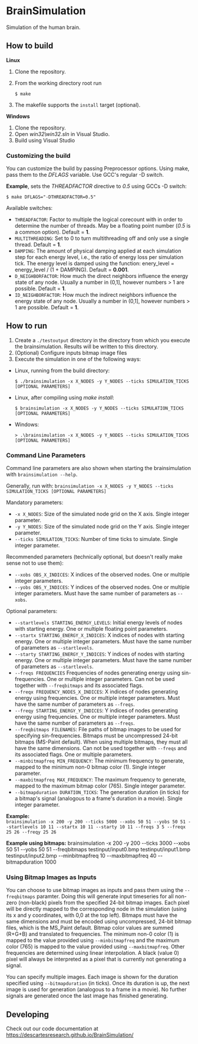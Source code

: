 # BrainSimulation

Simulation of the human brain.

## How to build

**Linux**
1. Clone the repository.
2. From the working directory root run

    `$ make`

3. The makefile supports the `install` target (optional).

**Windows**
1. Clone the repository.
2. Open *win32\win32.sln* in Visual Studio.
3. Build using Visual Studio

### Customizing the build

You can customize the build by passing Preprocessor options. Using make, pass them to the *DFLAGS* variable. Use GCC's regular -D switch.

**Example**, sets the *THREADFACTOR* directive to *0.5* using GCCs -D switch:

 `$ make DFLAGS="-DTHREADFACTOR=0.5"`

Available switches:
* `THREADFACTOR`: Factor to multiple the logical corecount with in order to determine the number of threads. May be a floating point number (*0.5* is a common option). Default = **1**.
* `MULTITHREADING`: Set to 0 to turn multithreading off and only use a single thread. Default = **1**.
* `DAMPING`: The amount of physical damping applied at each simulation step for each energy level, i.e., the ratio of energy loss per simulation tick. The energy level is damped using the function: enery_level = energy_level / (1 + DAMPING). Default = **0.001**.
* `D_NEIGHBORFACTOR`:  How much the direct neighbors influence the energy state of any node. Usually a number in (0,1], however numbers > 1 are possible. Default = **1**.
* `ID_NEIGHBORFACTOR`:  How much the indirect neighbors influence the energy state of any node. Usually a number in (0,1], however numbers > 1 are possible. Default = **1**.

## How to run

1. Create a `./testoutput` directory in the directory from which you execute the brainsimulation. Results will be written to this directory.
2. (Optional) Configure inputs bitmap image files
3. Execute the simulation in one of the following ways:
  * Linux, running from the build directory:

    `$ ./brainsimulation -x X_NODES -y Y_NODES --ticks SIMULATION_TICKS [OPTIONAL PARAMETERS]`
    
  * Linux, after compiling using *make install*:
    
    `$ brainsimulation -x X_NODES -y Y_NODES --ticks SIMULATION_TICKS [OPTIONAL PARAMETERS]`
    
  * Windows:

    `> .\brainsimulation -x X_NODES -y Y_NODES --ticks SIMULATION_TICKS [OPTIONAL PARAMETERS]`

### Command Line Parameters
Command line parameters are also shown when starting the brainsimulation with `brainsimulation --help`.

Generally, run with: `brainsimulation -x X_NODES -y Y_NODES --ticks SIMULATION_TICKS [OPTIONAL PARAMETERS]`

Mandatory parameters:
* `-x X_NODES`: Size of the simulated node grid on the X axis. Single integer parameter.
* `-y Y_NODES`: Size of the simulated node grid on the Y axis. Single integer parameter.
* `--ticks SIMULATION_TICKS`: Number of time ticks to simulate. Single integer parameter.

Recommended parameters (technically optional, but doesn't really make sense not to use them):
* `--xobs OBS_X_INDICES`: X indices of the observed nodes. One or multiple integer parameters.
* `--yobs OBS_Y_INDICES`: Y indices of the observed nodes. One or multiple integer parameters. Must have the same number of parameters as `--xobs`.

Optional parameters:
* `--startlevels STARTING_ENERGY_LEVELS`: Initial energy levels of nodes with starting energy. One or multiple floating point parameters.
* `--startx STARTING_ENERGY_X_INDICES`: X indices of nodes with starting energy. One or multiple integer parameters. Must have the same number of parameters as `--startlevels`.
* `--starty STARTING_ENERGY_Y_INDICES`: Y indices of nodes with starting energy. One or multiple integer parameters. Must have the same number of parameters as `--startlevels`.
* `--freqs FREQUENCIES` Frequencies of nodes generating energy using sin-frequencies. One or multiple integer parameters. Can not be used together with `--freqbitmaps` and its associated flags.
* `--freqx FREQUENCY_NODES_X_INDICES`: X indices of nodes generating energy using frequencies. One or multiple integer parameters. Must have the same number of parameters as `--freqs`.
* `--freqy STARTING_ENERGY_Y_INDICES`: Y indices of nodes generating energy using frequencies. One or multiple integer parameters. Must have the same number of parameters as `--freqs`.
* `--freqbitmaps FILENAMES`: File paths of bitmap images to be used for specifying sin-frequencies. Bitmaps must be uncompressed 24-bit bitmaps (MS-Paint default). When using multiple bitmaps, they must all have the same dimensions. Can not be used together with `--freqs` and its associated flags. One or multiple parameters.
* `--minbitmapfreq MIN_FREQUENCY`: The minimum frequency to generate, mapped to the minimum non-0 bitmap color (1). Single integer parameter.
* `--maxbitmapfreq MAX_FREQUENCY`: The maximum frequency to generate, mapped to the maximum bitmap color (765). Single integer parameter.
* `--bitmapduration DURATION_TICKS`: The generation duration (in ticks) for a bitmap's signal (analogous to a frame's duration in a movie). Single integer parameter.

**Example:**  
`brainsimulation -x 200 -y 200 --ticks 5000 --xobs 50 51 --yobs 50 51 --startlevels 10 11 --startx 10 11 --starty 10 11 --freqs 3 5 --freqx 25 26 --freqy 25 26`

**Example using bitmaps:**
brainsimulation -x 200 -y 200 --ticks 3000 --xobs 50 51 --yobs 50 51 --freqbitmaps testinput/input0.bmp testinput/input1.bmp testinput/input2.bmp --minbitmapfreq 10 --maxbitmapfreq 40 --bitmapduration 1000

### Using Bitmap Images as Inputs

You can choose to use bitmap images as inputs and pass them using the `--freqbitmaps` paramter. Doing this will generate input timeseries for all non-zero (non-black) pixels from the specified 24-bit bitmap images. Each pixel will be directly mapped to the corresponding node in the simulation (using its x and y coordinates, with 0,0 at the top left). Bitmaps must have the same dimensions and must be encoded using uncompressed, 24-bit bitmap files, which is the MS_Paint default. Bitmap color values are summed (R+G+B) and translated to frequencies. The minimum non-0 color (1) is mapped to the value provided using `--minbitmapfreq` and the maximum color (765) is mapped to the value provided using `--maxbitmapfreq`. Other frequencies are determined using linear interpolation. A black (value 0) pixel will always be interpreted as a pixel that is currently not generating a signal.

You can specify multiple images. Each image is shown for the duration specified using `--bitmapduration` (in ticks). Once its duration is up, the next image is used for generation (analogous to a frame in a movie). No further signals are generated once the last image has finished generating.

## Developing

Check out our code documentation at https://descartesresearch.github.io/BrainSimulation/
